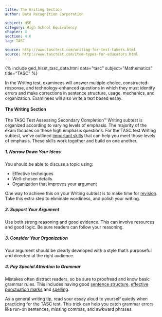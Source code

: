 ```yaml
---
title: The Writing Section
author: Data Recognition Corporation

subject: HSE
category: High School Equivalency
chapter: 4
section: 4.6
tag: TASC

source: http://www.tasctest.com/writing-for-test-takers.html
source: http://www.tasctest.com/item-types-for-educators.html
---
```

{% include ged_hiset_tasc_data.html data="tasc" subject="Mathematics" title="TASC" %}

In the Writing test, examinees will answer multiple-choice, constructed-response, and technology-enhanced questions in which they must identify errors and make corrections in sentence structure, usage, mechanics, and organization. Examinees will also write a text based essay.

#### The Writing Section

The TASC Test Assessing Secondary Completion&trade; Writing subtest is organized according to varying levels of emphasis. The majority of the exam focuses on these high emphasis questions. For the TASC test Writing subtest, we’ve outlined [important skills](http://www.tasctest.com/blog.html#ufh-i-46796824-4-writing-skills-to-master-for-the-tasc-test) that can help you meet those levels of emphasis. These skills work together and build on one another.

##### 1. Narrow Down Your Ideas

You should be able to discuss a topic using:

  * Effective techniques
  * Well-chosen details
  * Organization that improves your argument

One way to achieve this on your Writing subtest is to make time for [revision](http://www.tasctest.com/blog.html#ufh-i-46796377-revising-eliminating-wordiness-tasc-writing). Take this extra step to eliminate wordiness, and polish your writing.

##### 2. Support Your Argument

Use both strong reasoning and good evidence. This can involve resources and good logic. Be sure readers can follow your reasoning.

##### 3. Consider Your Organization

Your argument should be clearly developed with a style that’s purposeful and directed at the right audience.

##### 4. Pay Special Attention to Grammar

Mistakes often distract readers, so be sure to proofread and know basic grammar rules. This includes having good [sentence structure](http://www.tasctest.com/blog.html#ufh-i-46796509-sentence-structure-and-grammar-tasc-writing), [effective punctuation marks](http://www.tasctest.com/blog.html#ufh-i-46796263-how-to-use-punctuation-marks-effectively-tasc-writing) and [spelling](http://www.tasctest.com/blog.html#ufh-i-46796227-4-tips-for-improving-your-spelling-tasc-writing).

As a general writing tip, read your essay aloud to yourself quietly when practicing for the TASC test. This trick can help you catch grammar errors like run-on sentences, missing commas, and awkward phrases.
